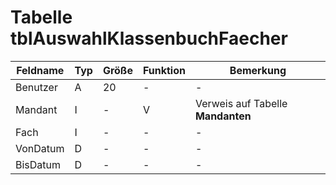 # Tabelle tblAuswahlKlassenbuchFaecher


| Feldname | Typ | Größe | Funktion | Bemerkung                         |
|----------|-----|-------|----------|-----------------------------------|
| Benutzer | A   | 20    | -        | -                                 |
| Mandant  | I   | -     | V        | Verweis auf Tabelle **Mandanten** |
| Fach     | I   | -     | -        | -                                 |
| VonDatum | D   | -     | -        | -                                 |
| BisDatum | D   | -     | -        | -                                 |



